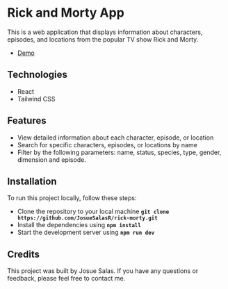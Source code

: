 # Rick and Morty App

This is a web application that displays information about characters, episodes, and locations from the popular TV show Rick and Morty.

- [Demo](https://rick-morty-josalas21.vercel.app)

## Technologies

- React
- Tailwind CSS

## Features

- View detailed information about each character, episode, or location
- Search for specific characters, episodes, or locations by name
- Filter by the following parameters: name, status, species, type, gender, dimension and episode.

## Installation

To run this project locally, follow these steps:

- Clone the repository to your local machine **`git clone https://github.com/JosueSalasR/rick-morty.git`**
- Install the dependencies using **`npm install`**
- Start the development server using **`npm run dev`**

## Credits

This project was built by Josue Salas. If you have any questions or feedback, please feel free to contact me.
